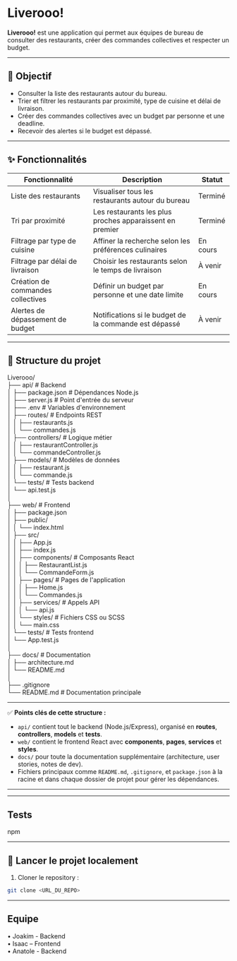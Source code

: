 # Liverooo!

**Liverooo!** est une application qui permet aux équipes de bureau de consulter des restaurants, créer des commandes collectives et respecter un budget.

---

## 🎯 Objectif

- Consulter la liste des restaurants autour du bureau.  
- Trier et filtrer les restaurants par proximité, type de cuisine et délai de livraison.  
- Créer des commandes collectives avec un budget par personne et une deadline.  
- Recevoir des alertes si le budget est dépassé.

---

## ✨ Fonctionnalités

| Fonctionnalité                       | Description                                                      | Statut        |
|-------------------------------------|------------------------------------------------------------------|---------------|
| Liste des restaurants                | Visualiser tous les restaurants autour du bureau                | Terminé       |
| Tri par proximité                     | Les restaurants les plus proches apparaissent en premier        | Terminé       |
| Filtrage par type de cuisine          | Affiner la recherche selon les préférences culinaires           | En cours      |
| Filtrage par délai de livraison       | Choisir les restaurants selon le temps de livraison             | À venir       |
| Création de commandes collectives     | Définir un budget par personne et une date limite               | En cours      |
| Alertes de dépassement de budget      | Notifications si le budget de la commande est dépassé           | À venir       |

---

## 📂 Structure du projet

Liverooo/  
├── api/ # Backend  
│ ├── package.json # Dépendances Node.js  
│ ├── server.js # Point d'entrée du serveur  
│ ├── .env # Variables d'environnement  
│ ├── routes/ # Endpoints REST  
│ │ ├── restaurants.js  
│ │ └── commandes.js  
│ ├── controllers/ # Logique métier  
│ │ ├── restaurantController.js  
│ │ └── commandeController.js  
│ ├── models/ # Modèles de données  
│ │ ├── restaurant.js  
│ │ └── commande.js  
│ └── tests/ # Tests backend  
│ └── api.test.js  
│  
├── web/ # Frontend  
│ ├── package.json  
│ ├── public/  
│ │ └── index.html  
│ ├── src/  
│ │ ├── App.js  
│ │ ├── index.js  
│ │ ├── components/ # Composants React  
│ │ │ ├── RestaurantList.js  
│ │ │ └── CommandeForm.js  
│ │ ├── pages/ # Pages de l'application  
│ │ │ ├── Home.js  
│ │ │ └── Commandes.js  
│ │ ├── services/ # Appels API  
│ │ │ └── api.js  
│ │ └── styles/ # Fichiers CSS ou SCSS  
│ │ └── main.css  
│ └── tests/ # Tests frontend  
│ └── App.test.js  
│  
├── docs/ # Documentation  
│ ├── architecture.md  
│ └── README.md  
│  
├── .gitignore  
└── README.md # Documentation principale  

---

✅ **Points clés de cette structure :**  

- `api/` contient tout le backend (Node.js/Express), organisé en **routes**, **controllers**, **models** et **tests**.  
- `web/` contient le frontend React avec **components**, **pages**, **services** et **styles**.  
- `docs/` pour toute la documentation supplémentaire (architecture, user stories, notes de dev).  
- Fichiers principaux comme `README.md`, `.gitignore`, et `package.json` à la racine et dans chaque dossier de projet pour gérer les dépendances.  

---

---

## Tests
npm

---

## 🚀 Lancer le projet localement

1. Cloner le repository :  
```bash
git clone <URL_DU_REPO>
```

---

## Equipe

• Joakim - Backend  
• Isaac – Frontend  
• Anatole - Backend  
